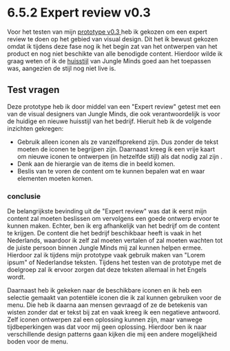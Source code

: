 # 6.5.2 Expert review v0.3

Voor het testen van mijn [prototype v0.3 ](../4.-ontwerpfase/prototype-v0.3.md) heb ik gekozen om een expert review te doen op het gebied van visual design. Dit het ik bewust gekozen omdat ik tijdens deze fase nog ik het begin zat van het ontwerpen van het product en nog niet beschikte van alle benodigde content. Hierdoor wilde ik graag weten of ik de [huisstijl](../4.-ontwerpfase/4.2-identiteit-and-merkbeleving.md#huisstijl) van Jungle Minds goed aan het toepassen was, aangezien de stijl nog niet live is. 

## Test vragen 

Deze prototype heb ik door middel van een "Expert review" getest met een van de visual designers van Jungle Minds, die ook verantwoordelijk is voor de huidige en nieuwe huisstijl van het bedrijf. Hieruit heb ik de volgende inzichten gekregen:

* Gebruik alleen iconen als ze vanzelfsprekend zijn. Dus zonder de tekst moeten de iconen te begrijpen zijn. Daarnaast kreeg ik een vrije kaart om nieuwe iconen te ontwerpen \(in hetzelfde stijl\) als dat nodig zal zijn .
* Denk aan de hierargie van de items die in beeld komen.
* Beslis van te voren de content om te kunnen bepalen wat en waar elementen moeten komen.

### conclusie

De belangrijkste bevinding uit de "Expert review" was dat ik eerst mijn content zal moeten beslissen om vervolgens een goede ontwerp ervoor te kunnen maken. Echter, ben ik erg afhankelijk van het bedrijf om de content te krijgen. De content die het bedrijf beschikbaar heeft is vaak in het Nederlands, waardoor ik zelf zal moeten vertalen of zal moeten wachten tot de juiste persoon binnen Jungle Minds mij zal kunnen helpen ermee. Hierdoor zal ik tijdens mijn prototype vaak gebruik maken van "Lorem ipsum" of Nederlandse teksten. Tijdens het testen van de prototype met de doelgroep zal ik ervoor zorgen dat deze teksten allemaal in het Engels wordt. 

Daarnaast heb ik gekeken naar de beschikbare iconen en ik heb een selectie gemaakt van potentiële iconen die ik zal kunnen gebruiken voor de menu. Die heb ik daarna aan mensen gevraagd of ze de betekenis van wisten zonder dat er tekst bij zat en vaak kreeg ik een negatieve antwoord. Zelf iconen ontwerpen zal een oplossing kunnen zijn, maar vanwege tijdbeperkingen was dat voor mij geen oplossing. Hierdoor ben ik naar verschillende design patterns gaan kijken die mij een andere mogelijkheid boden voor de menu. 


